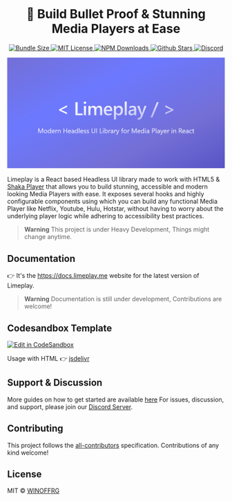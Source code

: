 <h1 align="center">🔰 Build Bullet Proof & Stunning Media Players at Ease</h1>

<p align="center">
  <a href="https://bundlephobia.com/package/@limeplay/core">
  	<img alt="Bundle Size" src="https://badgen.net/bundlephobia/minzip/@limeplay/core"/>
  </a>
  <a href="https://github.com/winoffrg/limeplay/blob/main/LICENSE">
    <img alt="MIT License" src="https://img.shields.io/github/license/WINOFFRG/limeplay"/>
  </a>
  <a href="https://www.npmjs.com/package/@limeplay/core">
  	<img alt="NPM Downloads" src="https://img.shields.io/npm/dm/@limeplay/core.svg?style=flat"/>
  </a>
  <a href="https://discord.gg/winoffrg/limeplay">
  	<img alt="Github Stars" src="https://badgen.net/github/stars/WINOFFRG/limeplay" />
  </a>
  <a href="https://discord.gg/ZjXFzqmqjn">
    <img alt="Discord" src="https://badgen.net/discord/online-members/ZjXFzqmqjn?label=&icon=discord&logoColor=ffffff&color=7389D8&labelColor=6A7EC2" />
  </a>
</p>

<p align="center">
  <a href="https://github.com/winoffrg/limeplay">
    <img src="https://github.com/WINOFFRG/limeplay/blob/main/home/public/og/default.png" alt="Limeplay logo"/>
  </a>
</p>

Limeplay is a React based Headless UI library made to work with HTML5 & [Shaka Player](https://github.com/shaka-project/shaka-player) that allows you to build stunning, accessible and modern looking Media Players with ease. It exposes several hooks and highly configurable components using which you can build any functional Media Player like Netflix, Youtube, Hulu, Hotstar, without having to worry about the underlying player logic while adhering to accessibility best practices.

> **Warning**
> This project is under Heavy Development, Things might change anytime.

## Documentation

👉 It's the https://docs.limeplay.me website for the latest version of Limeplay.

> **Warning**
> Documentation is still under development, Contributions are welcome!

## Codesandbox Template

[![Edit in CodeSandbox](https://assets.codesandbox.io/github/button-edit-lime.svg)](https://codesandbox.io/p/sandbox/github/WINOFFRG/limeplay/tree/main/.codesandbox/limeplay-starter)

Usage with HTML 👉 [jsdelivr](https://www.jsdelivr.com/package/npm/@limeplay/core)

## Support & Discussion

More guides on how to get started are available [here](https://docs.limeplay.com/pages/getting-started)
For issues, discussion, and support, please join our [Discord Server](https://discord.gg/ZjXFzqmqjn).

## Contributing

This project follows the
[all-contributors](https://github.com/all-contributors/all-contributors)
specification. Contributions of any kind welcome!

## License

MIT © [WINOFFRG](https://github.com/winoffrg)

